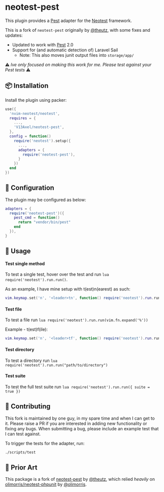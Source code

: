 # neotest-pest

This plugin provides a [Pest](https://pestphp.com) adapter for the [Neotest](https://github.com/nvim-neotest/neotest) framework.

This is a fork of `neotest-pest` originally by [@theutz](https://github.com/theutz/neotest-pest), with some fixes and updates:
- Updated to work with [Pest](https://pestphp.com) 2.0
- Support for (and automatic detection of) Laravel Sail
  - Note: This also moves junit output files into `storage/app/`

:warning: _Ive only focused on making this work for me. Please test against your Pest tests_ :warning:

## :package: Installation

Install the plugin using packer:

```lua
use({
  'nvim-neotest/neotest',
  requires = {
    ...,
    'V13Axel/neotest-pest',
  },
  config = function()
    require('neotest').setup({
      ...,
      adapters = {
        require('neotest-pest'),
      }
    })
  end
})
```

## :wrench: Configuration

The plugin may be configured as below:

```lua
adapters = {
  require('neotest-pest')({
    pest_cmd = function()
      return "vendor/bin/pest"
    end
  }),
}
```

## :rocket: Usage

#### Test single method

To test a single test, hover over the test and run `lua require('neotest').run.run()`.

As an example, I have mine setup with <leader>t(est)n(earest) as such:

```lua
vim.keymap.set('n', '<leader>tn', function() require('neotest').run.run() end)
```

#### Test file

To test a file run `lua require('neotest').run.run(vim.fn.expand('%'))`

Example - <leader>t(est)f(ile):
```lua
vim.keymap.set('n', '<leader>tf', function() require('neotest').run.run(vim.fn.expand('%')) end)
```

#### Test directory

To test a directory run `lua require('neotest').run.run("path/to/directory")`

#### Test suite

To test the full test suite run `lua require('neotest').run.run({ suite = true })`

## :gift: Contributing

This fork is maintained by one guy, in my spare time and when I can get to it. Please raise a PR if you are interested in adding new functionality or fixing any bugs. When submitting a bug, please include an example test that I can test against.

To trigger the tests for the adapter, run:

```sh
./scripts/test
```

## :clap: Prior Art

This package is a fork of [neotest-pest](https://github.com/theutz/neotest-pest) by [@theutz](https://github.com/olimorris), which relied _heavily_ on [olimorris/neotest-phpunit](https://github.com/olimorris/neotest-phpunit) by [@olimorris](https://github.com/olimorris).

